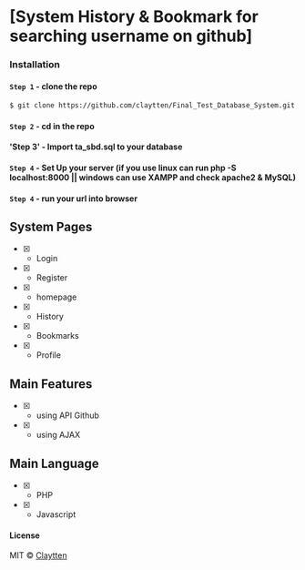# [System History & Bookmark for searching username on github]

### Installation

#### `Step 1` - clone the repo

```bash
$ git clone https://github.com/claytten/Final_Test_Database_System.git
```

#### `Step 2` - cd in the repo

#### 'Step 3' - Import ta_sbd.sql to your database

#### `Step 4` - Set Up your server (if you use linux can run php -S localhost:8000 || windows can use XAMPP and check apache2 & MySQL)

#### `Step 4` - run your url into browser


## System Pages

- [x] - Login

- [x] - Register

- [x] - homepage

- [x] - History

- [x] - Bookmarks

- [x] - Profile

## Main Features

- [x] - using API Github
- [x] - using AJAX

## Main Language
- [x] - PHP
- [x] - Javascript

#### License

MIT © [Claytten](https://github.com/claytten)
